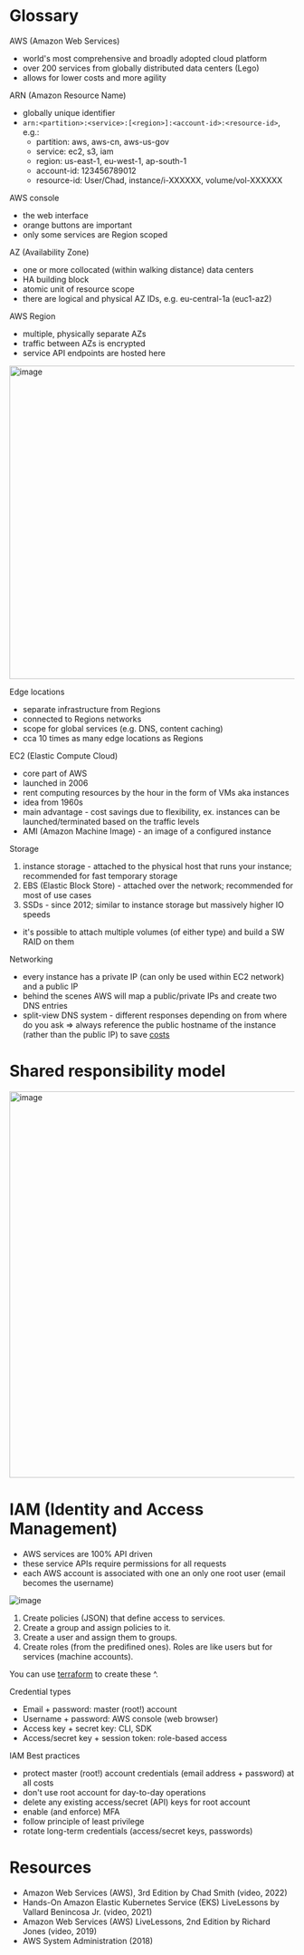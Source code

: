 # Glossary

AWS (Amazon Web Services)

* world's most comprehensive and broadly adopted cloud platform
* over 200 services from globally distributed data centers (Lego)
* allows for lower costs and more agility

ARN (Amazon Resource Name)

* globally unique identifier
* `arn:<partition>:<service>:[<region>]:<account-id>:<resource-id>`, e.g.:
  * partition: aws, aws-cn, aws-us-gov
  * service: ec2, s3, iam
  * region: us-east-1, eu-west-1, ap-south-1
  * account-id: 123456789012
  * resource-id: User/Chad, instance/i-XXXXXX, volume/vol-XXXXXX

AWS console

* the web interface
* orange buttons are important
* only some services are Region scoped

AZ (Availability Zone)

* one or more collocated (within walking distance) data centers
* HA building block
* atomic unit of resource scope
* there are logical and physical AZ IDs, e.g. eu-central-1a (euc1-az2)

AWS Region

* multiple, physically separate AZs
* traffic between AZs is encrypted
* service API endpoints are hosted here

<img width="553" alt="image" src="https://user-images.githubusercontent.com/1047259/184126933-29fb8020-fd6e-425f-996a-cb353689dd4e.png">

Edge locations

* separate infrastructure from Regions
* connected to Regions networks
* scope for global services (e.g. DNS, content caching)
* cca 10 times as many edge locations as Regions

EC2 (Elastic Compute Cloud)

* core part of AWS
* launched in 2006
* rent computing resources by the hour in the form of VMs aka instances
* idea from 1960s
* main advantage - cost savings due to flexibility, ex. instances can be launched/terminated based on the traffic levels
* AMI (Amazon Machine Image) - an image of a configured instance

Storage

1. instance storage - attached to the physical host that runs your instance; recommended for fast temporary storage
2. EBS (Elastic Block Store) - attached over the network; recommended for most of use cases
3. SSDs - since 2012; similar to instance storage but massively higher IO speeds

* it's possible to attach multiple volumes (of either type) and build a SW RAID on them

Networking

* every instance has a private IP (can only be used within EC2 network) and a public IP
* behind the scenes AWS will map a public/private IPs and create two DNS entries
* split-view DNS system - different responses depending on from where do you ask => always reference the public hostname of the instance (rather than the public IP) to save [costs](https://aws.amazon.com/ec2/pricing/#DataTransfer)

# Shared responsibility model

<img width="682" alt="image" src="https://user-images.githubusercontent.com/1047259/184105488-b7445fdf-30df-40eb-a3cd-37312f2c3b6a.png">

# IAM (Identity and Access Management)

* AWS services are 100% API driven
* these service APIs require permissions for all requests
* each AWS account is associated with one an only one root user (email becomes the username)

![image](https://user-images.githubusercontent.com/1047259/156759604-c7e6dc08-6ddd-474a-836d-8fd06a2e5208.png)

1. Create policies (JSON) that define access to services.
2. Create a group and assign policies to it.
3. Create a user and assign them to groups.
4. Create roles (from the predifined ones). Roles are like users but for services (machine accounts).

You can use [terraform](https://github.com/vallard/EKS-Training/blob/master/segment02-iam/iam.tf) to create these ^.

Credential types

* Email + password: master (root!) account
* Username + password: AWS console (web browser)
* Access key + secret key: CLI, SDK
* Access/secret key + session token: role-based access

IAM Best practices

* protect master (root!) account credentials (email address + password) at all costs
* don't use root account for day-to-day operations
* delete any existing access/secret (API) keys for root account
* enable (and enforce) MFA
* follow principle of least privilege
* rotate long-term credentials (access/secret keys, passwords)

# Resources

* Amazon Web Services (AWS), 3rd Edition by Chad Smith (video, 2022)
* Hands-On Amazon Elastic Kubernetes Service (EKS) LiveLessons by Vallard Benincosa Jr. (video, 2021)
* Amazon Web Services (AWS) LiveLessons, 2nd Edition by Richard Jones (video, 2019)
* AWS System Administration (2018)
